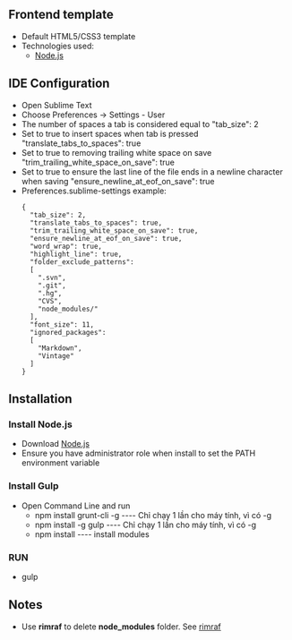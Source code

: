 ## Frontend template
  - Default HTML5/CSS3 template
  - Technologies used:
    * [Node.js](http://nodejs.org)

## IDE Configuration
- Open Sublime Text
- Choose Preferences -> Settings - User
- The number of spaces a tab is considered equal to "tab_size": 2
- Set to true to insert spaces when tab is pressed "translate_tabs_to_spaces": true
- Set to true to removing trailing white space on save "trim_trailing_white_space_on_save": true
- Set to true to ensure the last line of the file ends in a newline character when saving "ensure_newline_at_eof_on_save": true
- Preferences.sublime-settings example:
  ```
  {
    "tab_size": 2,
    "translate_tabs_to_spaces": true,
    "trim_trailing_white_space_on_save": true,
    "ensure_newline_at_eof_on_save": true,
    "word_wrap": true,
    "highlight_line": true,
    "folder_exclude_patterns":
    [
      ".svn",
      ".git",
      ".hg",
      "CVS",
      "node_modules/"
    ],
    "font_size": 11,
    "ignored_packages":
    [
      "Markdown",
      "Vintage"
    ]
  }
  ```

## Installation
### Install Node.js
  - Download [Node.js](http://nodejs.org)
  - Ensure you have administrator role when install to set the PATH environment variable

### Install Gulp
  - Open Command Line and run
    * npm install grunt-cli -g    ---- Chỉ chạy 1 lần cho máy tính, vì có -g
    * npm install -g gulp         ---- Chỉ chạy 1 lần cho máy tính, vì có -g
    * npm install                 ---- install modules

### RUN
  - gulp

## Notes
  - Use **rimraf** to delete **node_modules** folder. See [rimraf](https://github.com/isaacs/rimraf)
